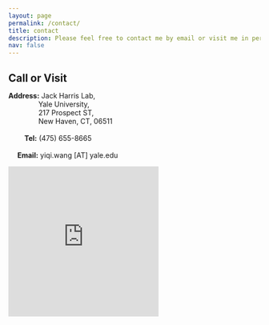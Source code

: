 ```yaml
---
layout: page
permalink: /contact/
title: contact
description: Please feel free to contact me by email or visit me in person!
nav: false
---
```


<div class="row justify-content-sm-center">
    <div class="col-sm-7 mt-3 mt-md-0">
      <p> <h1 style="font-size:150%;">Call or Visit</h1>
          <strong>Address:</strong> Jack Harris Lab,<br>
          &emsp;&emsp;&emsp;&emsp;&nbsp;Yale University,<br>
          &emsp;&emsp;&emsp;&emsp;&nbsp;217 Prospect ST,<br>
          &emsp;&emsp;&emsp;&emsp;&nbsp;New Haven, CT, 06511<br>
         <br>
         &emsp;&emsp;&nbsp;<strong>Tel:</strong> (475)&nbsp;655-8665<br>
         <br>
         &emsp;&nbsp;<strong>Email:</strong> yiqi.wang&nbsp;[AT]&nbsp;yale.edu</p>
    </div>
    <div class="col-sm-5 mt-3 mt-md-0">
        <iframe src="https://www.google.com/maps/embed?pb=!1m18!1m12!1m3!1d128295.56129517383!2d-73.01635730589041!3d41.317522106477284!2m3!1f0!2f0!3f0!3m2!1i1024!2i768!4f13.1!3m3!1m2!1s0x89e7d9b8425fe311%3A0x73dbd714f03e644d!2sYale%20University%20Physics%20Department!5e0!3m2!1sen!2sus!4v1660109169925!5m2!1sen!2sus" width="300" height="300" style="border:0;" allowfullscreen="" loading="lazy" referrerpolicy="no-referrer-when-downgrade"></iframe>
    </div>
</div>
